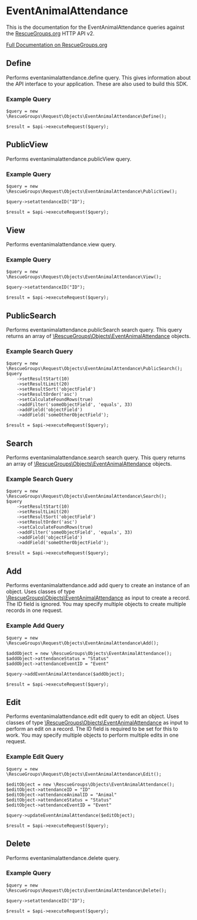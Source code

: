 # EventAnimalAttendance

This is the documentation for the EventAnimalAttendance queries against the [RescueGroups.org](https://www.rescuegroups.org/) HTTP API v2.

[Full Documentation on RescueGroups.org](https://userguide.rescuegroups.org/display/APIDG/Object+definitions#Objectdefinitions-eventanimalattendance)

## Define
Performs eventanimalattendance.define query. This gives information about the API interface to your application. These are also used to build this SDK.

### Example Query

    $query = new \RescueGroups\Request\Objects\EventAnimalAttendance\Define();

    $result = $api->executeRequest($query);
## PublicView
Performs eventanimalattendance.publicView query.

### Example Query

    $query = new \RescueGroups\Request\Objects\EventAnimalAttendance\PublicView();

    $query->setattendanceID("ID");

    $result = $api->executeRequest($query);

## View
Performs eventanimalattendance.view query.

### Example Query

    $query = new \RescueGroups\Request\Objects\EventAnimalAttendance\View();

    $query->setattendanceID("ID");

    $result = $api->executeRequest($query);

## PublicSearch
Performs eventanimalattendance.publicSearch search query. This query returns an array of [\RescueGroups\Objects\EventAnimalAttendance](../../../src/Objects/EventAnimalAttendance.php) objects.

### Example Search Query

    $query = new \RescueGroups\Request\Objects\EventAnimalAttendance\PublicSearch();
    $query
        ->setResultStart(10)
        ->setResultLimit(20)
        ->setResultSort('objectField')
        ->setResultOrder('asc')
        ->setCalculateFoundRows(true)
        ->addFilter('someObjectField', 'equals', 33)
        ->addField('objectField')
        ->addField('someOtherObjectField');

    $result = $api->executeRequest($query);
## Search
Performs eventanimalattendance.search search query. This query returns an array of [\RescueGroups\Objects\EventAnimalAttendance](../../../src/Objects/EventAnimalAttendance.php) objects.

### Example Search Query

    $query = new \RescueGroups\Request\Objects\EventAnimalAttendance\Search();
    $query
        ->setResultStart(10)
        ->setResultLimit(20)
        ->setResultSort('objectField')
        ->setResultOrder('asc')
        ->setCalculateFoundRows(true)
        ->addFilter('someObjectField', 'equals', 33)
        ->addField('objectField')
        ->addField('someOtherObjectField');

    $result = $api->executeRequest($query);
## Add
Performs eventanimalattendance.add add query to create an instance of an object. Uses classes of type [\RescueGroups\Objects\EventAnimalAttendance](../../../src/Objects/EventAnimalAttendance.php) as input to create a record. The ID field is ignored. You may specify multiple objects to create multiple records in one request.

### Example Add Query

    $query = new \RescueGroups\Request\Objects\EventAnimalAttendance\Add();

    $addObject = new \RescueGroups\Objects\EventAnimalAttendance();
    $addObject->attendanceStatus = "Status"
    $addObject->attendanceEventID = "Event"

    $query->addEventAnimalAttendance($addObject);

    $result = $api->executeRequest($query);
## Edit
Performs eventanimalattendance.edit edit query to edit an object. Uses classes of type [\RescueGroups\Objects\EventAnimalAttendance](../../../src/Objects/EventAnimalAttendance.php) as input to perform an edit on a record. The ID field is required to be set for this to work. You may specify multiple objects to perform multiple edits in one request.

### Example Edit Query

    $query = new \RescueGroups\Request\Objects\EventAnimalAttendance\Edit();

    $editObject = new \RescueGroups\Objects\EventAnimalAttendance();
    $editObject->attendanceID = "ID"
    $editObject->attendanceAnimalID = "Animal"
    $editObject->attendanceStatus = "Status"
    $editObject->attendanceEventID = "Event"

    $query->updateEventAnimalAttendance($editObject);

    $result = $api->executeRequest($query);
## Delete
Performs eventanimalattendance.delete query.

### Example Query

    $query = new \RescueGroups\Request\Objects\EventAnimalAttendance\Delete();

    $query->setattendanceID("ID");

    $result = $api->executeRequest($query);

